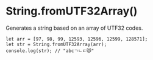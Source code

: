 # String.fromUTF32Array()

Generates a string based on an array of UTF32 codes.

```
let arr = [97, 98, 99, 12593, 12596, 12599, 128571];
let str = String.fromUTF32Array(arr);
console.log(str); // "abcㄱㄴㄷ😻"
```

